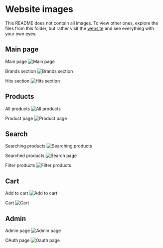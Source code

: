 # Website images

This README does not contain all images.
To view other ones, explore the files from this folder,
but rather visit the [website](https://shoeeshop.herokuapp.com/) and see everything with your own eyes.

## Main page

Main page
![Main page](https://github.com/maxbarsukov/shoeshop/raw/master/docs/images/1-main-page-1.png)

Brands section
![Brands section](https://github.com/maxbarsukov/shoeshop/raw/master/docs/images/2-main-page-2.png)

Hits section
![Hits section](https://github.com/maxbarsukov/shoeshop/raw/master/docs/images/3-main-page-3.png)

## Products

All products
![All products](https://github.com/maxbarsukov/shoeshop/raw/master/docs/images/4-all-products.png)

Product page
![Product page](https://github.com/maxbarsukov/shoeshop/raw/master/docs/images/10-product-page.png)

## Search

Searching products
![Searching products](https://github.com/maxbarsukov/shoeshop/raw/master/docs/images/6-search-1.png)

Searched products
![Search page](https://github.com/maxbarsukov/shoeshop/raw/master/docs/images/7-search-2.png)

Filter products
![Filter products](https://github.com/maxbarsukov/shoeshop/raw/master/docs/images/21-filter-products.png)

## Cart

Add to cart
![Add to cart](https://github.com/maxbarsukov/shoeshop/raw/master/docs/images/11-add-to-cart.png)

Cart
![Cart](https://github.com/maxbarsukov/shoeshop/raw/master/docs/images/5-cart.png)

## Admin

Admin page
![Admin page](https://github.com/maxbarsukov/shoeshop/raw/master/docs/images/15-admin-page-2.png)

OAuth page
![Oauth page](https://github.com/maxbarsukov/shoeshop/raw/master/docs/images/17-oauthn-page-2.png)
